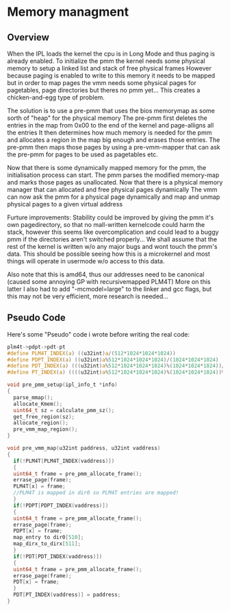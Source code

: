 Memory managment
================
Overview
--------
When the IPL loads the kernel the cpu is in Long Mode and thus paging is already enabled.
To initialize the pmm the kernel needs some physical memory to setup a linked list and stack of free physical frames
However because paging is enabled to write to this memory it needs to be mapped
but in order to map pages the vmm needs some physical pages for pagetables, page directories but theres no pmm yet...
This creates a chicken-and-egg type of problem.

The solution is to use a pre-pmm that uses the bios memorymap as some sorth of "heap" for the physical memory
The pre-pmm first deletes the entries in the map from 0x00 to the end of the kernel and page-alligns all the entries
It then determines how much memory is needed for the pmm and allocates a region in the map big enough and erases those entries.
The pre-pmm then maps those pages by using a pre-vmm-mapper that can ask the pre-pmm for pages to be used as pagetables etc.

Now that there is some dynamically mapped memory for the pmm, the initialisation process can start.
The pmm parses the modified memory-map and marks those pages as unallocated.
Now that there is a physical memory manager that can allocated and free physical pages dynamically
The vmm can now ask the pmm for a physical page dynamically and map and unmap physical pages to a given virtual address

Furture improvements:
Stability could be improved by giving the pmm it's own pagedirectory, so that no mall-written kernelcode could harm the stack,
however this seems like overcomplication and could lead to a buggy pmm if the directories aren't switched properly...
We shall assume that the rest of the kernel is written w/o any major bugs and wont touch the pmm's data.
This should be possible seeing how this is a microkernel and most things will operate in usermode w/o access to this data.

Also note that this is amd64, thus our addresses need to be canonical (caused some annoying GP with recursivemapped PLM4T)
More on this latter
I also had to add "-mcmodel=large" to the linker and gcc flags, but this may not be very efficient, more research is needed...


Pseudo Code
-----------
Here's some "Pseudo" code i wrote before writing the real code:

```C
plm4t->pdpt->pdt-pt
#define PLM4T_INDEX(a) ((u32int)a/(512*1024*1024*1024))
#define PDPT_INDEX(a) ((u32int)a%512*1024*1024*1024)/(1024*1024*1024)
#define PDT_INDEX(a) (((u32int)a%512*1024*1024*1024)%(1024*1024*1024))/(2*1024*1024)
#define PT_INDEX(a) ((((u32int)a%512*1024*1024*1024)%(1024*1024*1024))%(2*1024*1024))
```

```C
void pre_pmm_setup(ipl_info_t *info)
{
  parse_mmap();
  allocate_Kmem();
  uint64_t sz = calculate_pmm_sz();
  get_free_region(sz);
  allocate_region();
  pre_vmm_map_region();
}
```
```C
void pre_vmm_map(u32int paddress, u32int vaddress)
{
  if(!PLM4T[PLM4T_INDEX(vaddress)])
  {
  uint64_t frame = pre_pmm_allocate_frame();
  errase_page(frame);
  PLM4T[x] = frame;
  //PLM4T is mapped in dir0 so PLM4T entries are mapped!
  }
  if(!PDPT[PDPT_INDEX(vaddress)])
  {
  uint64_t frame = pre_pmm_allocate_frame();
  errase_page(frame);
  PDPT[x] = frame;
  map_entry to dir0[510];
  map_dirx_to_dirx[511];
  }
  if(!PDT[PDT_INDEX(vaddress)])
  {
  uint64_t frame = pre_pmm_allocate_frame();
  errase_page(frame);
  PDT[x] = frame;
  }
  PDT[PT_INDEX(vaddress)] = paddress;
}
```
